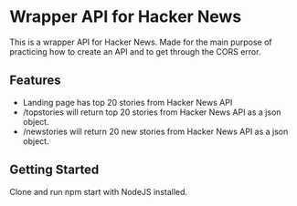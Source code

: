 # Wrapper API for Hacker News

This is a wrapper API for Hacker News. Made for the main purpose of practicing how to create an API and to get through the CORS error.

## Features

- Landing page has top 20 stories from Hacker News API
- /topstories will return top 20 stories from Hacker News API as a json object.
- /newstories will return 20 new stories from Hacker News API as a json object.

## Getting Started

Clone and run npm start with NodeJS installed.
